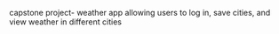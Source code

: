 capstone project- weather app allowing users to log in, save cities, and view weather in different cities